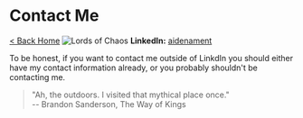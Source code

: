 # Contact Me

[< Back Home](/)
![Lords of Chaos](/images/chaos.jpg)
**LinkedIn:** [aidenament](https://www.linkedin.com/in/aiden-ament-79032bb8/)

To be honest, if you want to contact me outside of LinkdIn you should either have my contact information already, or you probably shouldn't be contacting me. 

> "Ah, the outdoors. I visited that mythical place once."<br>
> -- Brandon Sanderson, The Way of Kings